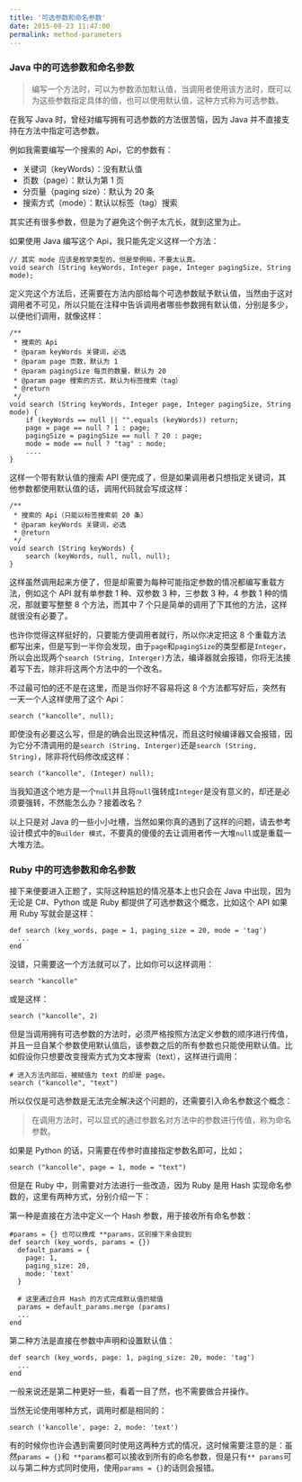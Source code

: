 ```yaml
---
title: '可选参数和命名参数'
date: 2015-08-23 11:47:00
permalink: method-parameters
---
```


### Java 中的可选参数和命名参数
> 编写一个方法时，可以为参数添加默认值，当调用者使用该方法时，既可以为这些参数指定具体的值，也可以使用默认值，这种方式称为可选参数。

 在我写 Java 时，曾经对编写拥有可选参数的方法很苦恼，因为 Java 并不直接支持在方法中指定可选参数。

 例如我需要编写一个搜索的 Api，它的参数有：

- 关键词（keyWords）：没有默认值
- 页数（page）：默认为第 1 页
- 分页量（paging size）：默认为 20 条
- 搜索方式（mode）：默认以标签（tag）搜索

 其实还有很多参数，但是为了避免这个例子太亢长，就到这里为止。

 如果使用 Java 编写这个 Api，我只能先定义这样一个方法：

```
// 其实 mode 应该是枚举类型的，但是举例嘛，不要太认真。
void search (String keyWords, Integer page, Integer pagingSize, String mode);
```

 定义完这个方法后，还需要在方法内部给每个可选参数赋予默认值，当然由于这对调用者不可见，所以只能在注释中告诉调用者哪些参数拥有默认值，分别是多少，以便他们调用，就像这样：

```
/**
 * 搜索的 Api
 * @param keyWords 关键词，必选
 * @param page 页数，默认为 1
 * @param pagingSize 每页的数量，默认为 20
 * @param page 搜索的方式，默认为标签搜索（tag）
 * @return
 */
void search (String keyWords, Integer page, Integer pagingSize, String mode) {
    if (keyWords == null || "".equals (keyWords)) return;
    page = page == null ? 1 : page;
    pagingSize = pagingSize == null ? 20 : page;
    mode = mode == null ? "tag" : mode;
    ....
}
```

 这样一个带有默认值的搜索 API 便完成了，但是如果调用者只想指定关键词，其他参数都使用默认值的话，调用代码就会写成这样：

```
/**
 * 搜索的 Api（只能以标签搜索前 20 条）
 * @param keyWords 关键词，必选
 * @return
 */
void search (String keyWords) {
    search (keyWords, null, null, null);
}
```

 这样虽然调用起来方便了，但是却需要为每种可能指定参数的情况都编写重载方法，例如这个 API 就有单参数 1 种、双参数 3 种，三参数 3 种，4 参数 1 种的情况，那就要写整整 8 个方法，而其中 7 个只是简单的调用了下其他的方法，这样就很没有必要了。

 也许你觉得这样挺好的，只要能方便调用者就行，所以你决定把这 8 个重载方法都写出来，但是写到一半你会发现，由于`page`和`pagingSize`的类型都是`Integer`，所以会出现两个`search (String, Interger)`方法，编译器就会报错，你将无法接着写下去，除非将这两个方法中的一个改名。

 不过最可怕的还不是在这里，而是当你好不容易将这 8 个方法都写好后，突然有一天一个人这样使用了这个 Api：

```
search ("kancolle", null);
```

 即使没有必要这么写，但是的确会出现这种情况，而且这时候编译器又会报错，因为它分不清调用的是`search (String, Interger)`还是`search (String, String)`，除非将代码修改成这样：

```
search ("kancolle", (Integer) null);
```

 当我知道这个地方是一个`null`并且将`null`强转成`Integer`是没有意义的，却还是必须要强转，不然能怎么办？接着改名？

 以上只是对 Java 的一些小小吐槽，当然如果你真的遇到了这样的问题，请去参考设计模式中的`Builder 模式`，不要真的傻傻的去让调用者传一大堆`null`或是重载一大堆方法。

### Ruby 中的可选参数和命名参数

 接下来便要进入正题了，实际这种尴尬的情况基本上也只会在 Java 中出现，因为无论是 C#、Python 或是 Ruby 都提供了可选参数这个概念，比如这个 API 如果用 Ruby 写就会是这样：

```
def search (key_words, page = 1, paging_size = 20, mode = 'tag')
  ...
end
```

 没错，只需要这一个方法就可以了，比如你可以这样调用：

```
search "kancolle"
```

 或是这样：

```
search ("kancolle", 2)
```

 但是当调用拥有可选参数的方法时，必须严格按照方法定义参数的顺序进行传值，并且一旦自某个参数使用默认值后，该参数之后的所有参数也只能使用默认值。比如假设你只想要改变搜索方式为文本搜索（text），这样进行调用：

```
# 进入方法内部后，被赋值为 text 的却是 page。
search ("kancolle", "text")
```

 所以仅仅是可选参数是无法完全解决这个问题的，还需要引入命名参数这个概念：

> 在调用方法时，可以显式的通过参数名对方法中的参数进行传值，称为命名参数。

 如果是 Python 的话，只需要在传参时直接指定参数名即可，比如；

```
search ("kancolle", page = 1, mode = "text")
```

 但是在 Ruby 中，则需要对方法进行一些改造，因为 Ruby 是用 Hash 实现命名参数的，这里有两种方式，分别介绍一下：

 第一种是直接在方法中定义一个 Hash 参数，用于接收所有命名参数：

```
#params = {} 也可以换成 **params，区别接下来会提到
def search (key_words, params = {})
  default_params = {
    page: 1,
    paging_size: 20,
    mode: 'text'
  }

  # 这里通过合并 Hash 的方式完成默认值的赋值
  params = default_params.merge (params)
  ...
end
```

 第二种方法是直接在参数中声明和设置默认值：

```
def search (key_words, page: 1, paging_size: 20, mode: 'tag')
  ...
end
```

 一般来说还是第二种更好一些，看着一目了然，也不需要做合并操作。

 当然无论使用哪种方式，调用时都是相同的：

```
search ('kancolle', page: 2, mode: 'text')
```

 有的时候你也许会遇到需要同时使用这两种方式的情况，这时候需要注意的是：虽然`params = {}`和` **params`都可以接收到所有的命名参数，但是只有`** params`可以与第二种方式同时使用，使用`params = {}`的话则会报错。


